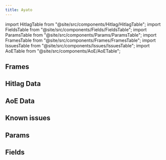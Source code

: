 ```yaml
---
title: Ayato
---
```


import HitlagTable from "@site/src/components/Hitlag/HitlagTable";
import FieldsTable from "@site/src/components/Fields/FieldsTable";
import ParamsTable from "@site/src/components/Params/ParamsTable";
import FramesTable from "@site/src/components/Frames/FramesTable";
import IssuesTable from "@site/src/components/Issues/IssuesTable";
import AoETable from "@site/src/components/AoE/AoETable";

## Frames

<FramesTable character="ayato" />

## Hitlag Data

<HitlagTable character="ayato" />

## AoE Data

<AoETable character="ayato" />

## Known issues

<IssuesTable character="ayato" />

## Params

<ParamsTable character="ayato" />

## Fields

<FieldsTable character="ayato" />
